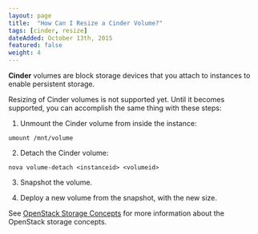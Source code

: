 ```yaml
---
layout: page
title:  "How Can I Resize a Cinder Volume?"
tags: [cinder, resize]
dateAdded: October 13th, 2015
featured: false
weight: 4
---
```



**Cinder** volumes are block storage devices that you attach to instances to enable persistent storage. 

Resizing of Cinder volumes is not supported yet. Until it becomes supported, you can accomplish the same thing with these steps:

1. Unmount the Cinder volume from inside the instance:

```
umount /mnt/volume
```

2. Detach the Cinder volume:

```
nova volume-detach <instanceid> <volumeid>
```

3. Snapshot the volume.

4. Deploy a new volume from the snapshot, with the new size.

See [OpenStack Storage Concepts](http://ibm-blue-box-help.github.io/help-documentation/openstack/openstack-storage-concepts) for more information about the OpenStack storage concepts.
